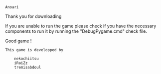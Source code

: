     Anoari


Thank you for downloading

If you are unable to run the game 
please check if you have the necessary components 
to run it by running the "DebugPygame.cmd" check file.


Good game !


	This game is developped by 

		nekochiitsu 
		iRaiZz 
		tremisabdoul
